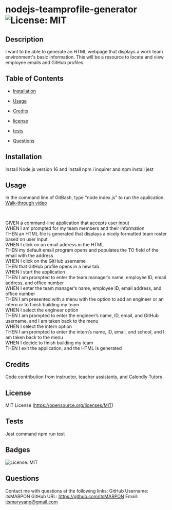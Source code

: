 # nodejs-teamprofile-generator ![License: MIT](https://img.shields.io/badge/License-MIT-yellow.svg)

## Description

I want to be able to generate an HTML webpage that displays a work team environment's basic information. This will be a resource to locate and view employee emails and GitHub profiles.

## Table of Contents

- [Installation](#installation)

- [Usage](#usage)

- [Credits](#credits)

- [license](#license)

- [tests](#test)

- [Questions](#questions)

## Installation<a name="installation"></a>

Install Node.js version 16 and Install npm i inquirer and npm install jest

## Usage<a name="usage"></a>

In the command line of GitBash, type "node index.js" to run the application.
<br />
[Walk-through video](https://watch.screencastify.com/v/9nc3Si9QHXJNfyS2tyxS)

<br />

GIVEN a command-line application that accepts user input <br />
WHEN I am prompted for my team members and their information <br />
THEN an HTML file is generated that displays a nicely formatted team roster based on user input <br />
WHEN I click on an email address in the HTML <br />
THEN my default email program opens and populates the TO field of the email with the address <br />
WHEN I click on the GitHub username <br />
THEN that GitHub profile opens in a new tab <br />
WHEN I start the application <br />
THEN I am prompted to enter the team manager’s name, employee ID, email address, and office number <br />
WHEN I enter the team manager’s name, employee ID, email address, and office number <br />
THEN I am presented with a menu with the option to add an engineer or an intern or to finish building my team <br />
WHEN I select the engineer option <br />
THEN I am prompted to enter the engineer’s name, ID, email, and GitHub username, and I am taken back to the menu <br />
WHEN I select the intern option <br />
THEN I am prompted to enter the intern’s name, ID, email, and school, and I am taken back to the menu <br />
WHEN I decide to finish building my team <br />
THEN I exit the application, and the HTML is generated <br />

## Credits<a name="credits"></a>

Code contribution from instructor, teacher assistants, and Calendly Tutors

## License<a name="license"></a>

MIT License (https://opensource.org/licenses/MIT)

## Tests<a name="test"></a>

Jest command npm run test

## Badges

![License: MIT](https://img.shields.io/badge/License-MIT-yellow.svg)

## Questions<a name="questions"></a>

Contact me with questions at the following links:
GitHub Username: itsMARPON
GitHub URL: https://github.com/ItsMARPON
Email: itsmaryyang@gmail.com

